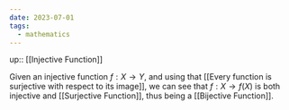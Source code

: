 ```yaml
---
date: 2023-07-01
tags:
  - mathematics
---
```

up:: [[Injective Function]]

Given an injective function $f: X \to Y$, and using that [[Every function is surjective with respect to its image]], we can see that $f: X \to f(X)$ is both injective and [[Surjective Function]], thus being a [[Bijective Function]].